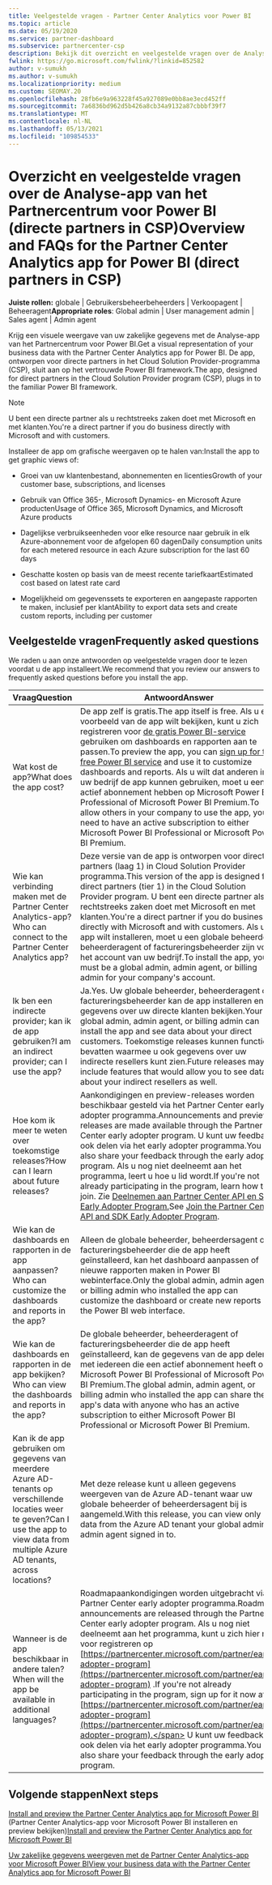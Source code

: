 ```yaml
---
title: Veelgestelde vragen - Partner Center Analytics voor Power BI
ms.topic: article
ms.date: 05/19/2020
ms.service: partner-dashboard
ms.subservice: partnercenter-csp
description: Bekijk dit overzicht en veelgestelde vragen over de Analyse-app van het Partnercentrum voor Power BI.
fwlink: https://go.microsoft.com/fwlink/?linkid=852582
author: v-sumukh
ms.author: v-sumukh
ms.localizationpriority: medium
ms.custom: SEOMAY.20
ms.openlocfilehash: 28fb6e9a963228f45a927089e0bb8ae3ecd452ff
ms.sourcegitcommit: 7a6836bd962d5b426a8cb34a9132a87cbbbf39f7
ms.translationtype: MT
ms.contentlocale: nl-NL
ms.lasthandoff: 05/13/2021
ms.locfileid: "109854533"
---
```

# <a name="overview-and-faqs-for-the-partner-center-analytics-app-for-power-bi-direct-partners-in-csp"></a><span data-ttu-id="154c8-103">Overzicht en veelgestelde vragen over de Analyse-app van het Partnercentrum voor Power BI (directe partners in CSP)</span><span class="sxs-lookup"><span data-stu-id="154c8-103">Overview and FAQs for the Partner Center Analytics app for Power BI (direct partners in CSP)</span></span>



<span data-ttu-id="154c8-104">**Juiste rollen:** globale | Gebruikersbeheerbeheerders | Verkoopagent | Beheeragent</span><span class="sxs-lookup"><span data-stu-id="154c8-104">**Appropriate roles**: Global admin | User management admin | Sales agent | Admin agent</span></span>

<span data-ttu-id="154c8-105">Krijg een visuele weergave van uw zakelijke gegevens met de Analyse-app van het Partnercentrum voor Power BI.</span><span class="sxs-lookup"><span data-stu-id="154c8-105">Get a visual representation of your business data with the Partner Center Analytics app for Power BI.</span></span> <span data-ttu-id="154c8-106">De app, ontworpen voor directe partners in het Cloud Solution Provider-programma (CSP), sluit aan op het vertrouwde Power BI framework.</span><span class="sxs-lookup"><span data-stu-id="154c8-106">The app, designed for direct partners in the Cloud Solution Provider program (CSP), plugs in to the familiar Power BI framework.</span></span>

> [!NOTE]  
> <span data-ttu-id="154c8-107">U bent een directe partner als u rechtstreeks zaken doet met Microsoft en met klanten.</span><span class="sxs-lookup"><span data-stu-id="154c8-107">You're a direct partner if you do business directly with Microsoft and with customers.</span></span>

<span data-ttu-id="154c8-108">Installeer de app om grafische weergaven op te halen van:</span><span class="sxs-lookup"><span data-stu-id="154c8-108">Install the app to get graphic views of:</span></span>

- <span data-ttu-id="154c8-109">Groei van uw klantenbestand, abonnementen en licenties</span><span class="sxs-lookup"><span data-stu-id="154c8-109">Growth of your customer base, subscriptions, and licenses</span></span>

- <span data-ttu-id="154c8-110">Gebruik van Office 365-, Microsoft Dynamics- en Microsoft Azure producten</span><span class="sxs-lookup"><span data-stu-id="154c8-110">Usage of Office 365, Microsoft Dynamics, and Microsoft Azure products</span></span>

- <span data-ttu-id="154c8-111">Dagelijkse verbruikseenheden voor elke resource naar gebruik in elk Azure-abonnement voor de afgelopen 60 dagen</span><span class="sxs-lookup"><span data-stu-id="154c8-111">Daily consumption units for each metered resource in each Azure subscription for the last 60 days</span></span>

- <span data-ttu-id="154c8-112">Geschatte kosten op basis van de meest recente tariefkaart</span><span class="sxs-lookup"><span data-stu-id="154c8-112">Estimated cost based on latest rate card</span></span>

- <span data-ttu-id="154c8-113">Mogelijkheid om gegevenssets te exporteren en aangepaste rapporten te maken, inclusief per klant</span><span class="sxs-lookup"><span data-stu-id="154c8-113">Ability to export data sets and create custom reports, including per customer</span></span>

## <a name="frequently-asked-questions"></a><span data-ttu-id="154c8-114">Veelgestelde vragen</span><span class="sxs-lookup"><span data-stu-id="154c8-114">Frequently asked questions</span></span>

<span data-ttu-id="154c8-115">We raden u aan onze antwoorden op veelgestelde vragen door te lezen voordat u de app installeert.</span><span class="sxs-lookup"><span data-stu-id="154c8-115">We recommend that you review our answers to frequently asked questions before you install the app.</span></span>

| <span data-ttu-id="154c8-116">**Vraag**</span><span class="sxs-lookup"><span data-stu-id="154c8-116">**Question**</span></span> | <span data-ttu-id="154c8-117">**Antwoord**</span><span class="sxs-lookup"><span data-stu-id="154c8-117">**Answer**</span></span> |
| --- | ---------- |
| <span data-ttu-id="154c8-118">Wat kost de app?</span><span class="sxs-lookup"><span data-stu-id="154c8-118">What does the app cost?</span></span> | <span data-ttu-id="154c8-119">De app zelf is gratis.</span><span class="sxs-lookup"><span data-stu-id="154c8-119">The app itself is free.</span></span> <span data-ttu-id="154c8-120">Als u een voorbeeld van de app wilt bekijken, kunt u zich registreren voor [de gratis Power BI-service](https://go.microsoft.com/fwlink/p/?linkid=845347) gebruiken om dashboards en rapporten aan te passen.</span><span class="sxs-lookup"><span data-stu-id="154c8-120">To preview the app, you can [sign up for the free Power BI service](https://go.microsoft.com/fwlink/p/?linkid=845347) and use it to customize dashboards and reports.</span></span> <span data-ttu-id="154c8-121">Als u wilt dat anderen in uw bedrijf de app kunnen gebruiken, moet u een actief abonnement hebben op Microsoft Power BI Professional of Microsoft Power BI Premium.</span><span class="sxs-lookup"><span data-stu-id="154c8-121">To allow others in your company to use the app, you need to have an active subscription to either Microsoft Power BI Professional or Microsoft Power BI Premium.</span></span> |
| <span data-ttu-id="154c8-122">Wie kan verbinding maken met de Partner Center Analytics-app?</span><span class="sxs-lookup"><span data-stu-id="154c8-122">Who can connect to the Partner Center Analytics app?</span></span> | <span data-ttu-id="154c8-123">Deze versie van de app is ontworpen voor directe partners (laag 1) in Cloud Solution Provider programma.</span><span class="sxs-lookup"><span data-stu-id="154c8-123">This version of the app is designed for direct partners (tier 1) in the Cloud Solution Provider program.</span></span> <span data-ttu-id="154c8-124">U bent een directe partner als u rechtstreeks zaken doet met Microsoft en met klanten.</span><span class="sxs-lookup"><span data-stu-id="154c8-124">You're a direct partner if you do business directly with Microsoft and with customers.</span></span> <span data-ttu-id="154c8-125">Als u de app wilt installeren, moet u een globale beheerder, beheerderagent of factureringsbeheerder zijn voor het account van uw bedrijf.</span><span class="sxs-lookup"><span data-stu-id="154c8-125">To install the app, you must be a global admin, admin agent, or billing admin for your company's account.</span></span> |
| <span data-ttu-id="154c8-126">Ik ben een indirecte provider; kan ik de app gebruiken?</span><span class="sxs-lookup"><span data-stu-id="154c8-126">I am an indirect provider; can I use the app?</span></span> | <span data-ttu-id="154c8-127">Ja.</span><span class="sxs-lookup"><span data-stu-id="154c8-127">Yes.</span></span> <span data-ttu-id="154c8-128">Uw globale beheerder, beheerderagent of factureringsbeheerder kan de app installeren en gegevens over uw directe klanten bekijken.</span><span class="sxs-lookup"><span data-stu-id="154c8-128">Your global admin, admin agent, or billing admin can install the app and see data about your direct customers.</span></span> <span data-ttu-id="154c8-129">Toekomstige releases kunnen functies bevatten waarmee u ook gegevens over uw indirecte resellers kunt zien.</span><span class="sxs-lookup"><span data-stu-id="154c8-129">Future releases may include features that would allow you to see data about your indirect resellers as well.</span></span> |
| <span data-ttu-id="154c8-130">Hoe kom ik meer te weten over toekomstige releases?</span><span class="sxs-lookup"><span data-stu-id="154c8-130">How can I learn about future releases?</span></span> | <span data-ttu-id="154c8-131">Aankondigingen en preview-releases worden beschikbaar gesteld via het Partner Center early adopter programma.</span><span class="sxs-lookup"><span data-stu-id="154c8-131">Announcements and preview releases are made available through the Partner Center early adopter program.</span></span> <span data-ttu-id="154c8-132">U kunt uw feedback ook delen via het early adopter programma.</span><span class="sxs-lookup"><span data-stu-id="154c8-132">You can also share your feedback through the early adopter program.</span></span> <span data-ttu-id="154c8-133">Als u nog niet deelneemt aan het programma, leert u hoe u lid wordt.</span><span class="sxs-lookup"><span data-stu-id="154c8-133">If you're not already participating in the program, learn how to join.</span></span> <span data-ttu-id="154c8-134">Zie [Deelnemen aan Partner Center API en SDK Early Adopter Program.](/partner-center/develop/early-adopter-program)</span><span class="sxs-lookup"><span data-stu-id="154c8-134">See [Join the Partner Center API and SDK Early Adopter Program](/partner-center/develop/early-adopter-program).</span></span>  |
| <span data-ttu-id="154c8-135">Wie kan de dashboards en rapporten in de app aanpassen?</span><span class="sxs-lookup"><span data-stu-id="154c8-135">Who can customize the dashboards and reports in the app?</span></span> | <span data-ttu-id="154c8-136">Alleen de globale beheerder, beheerdersagent of factureringsbeheerder die de app heeft geïnstalleerd, kan het dashboard aanpassen of nieuwe rapporten maken in Power BI webinterface.</span><span class="sxs-lookup"><span data-stu-id="154c8-136">Only the global admin, admin agent, or billing admin who installed the app can customize the dashboard or create new reports in the Power BI web interface.</span></span> |
| <span data-ttu-id="154c8-137">Wie kan de dashboards en rapporten in de app bekijken?</span><span class="sxs-lookup"><span data-stu-id="154c8-137">Who can view the dashboards and reports in the app?</span></span> | <span data-ttu-id="154c8-138">De globale beheerder, beheerderagent of factureringsbeheerder die de app heeft geïnstalleerd, kan de gegevens van de app delen met iedereen die een actief abonnement heeft op Microsoft Power BI Professional of Microsoft Power BI Premium.</span><span class="sxs-lookup"><span data-stu-id="154c8-138">The global admin, admin agent, or billing admin who installed the app can share the app's data with anyone who has an active subscription to either Microsoft Power BI Professional or Microsoft Power BI Premium.</span></span> |
| <span data-ttu-id="154c8-139">Kan ik de app gebruiken om gegevens van meerdere Azure AD-tenants op verschillende locaties weer te geven?</span><span class="sxs-lookup"><span data-stu-id="154c8-139">Can I use the app to view data from multiple Azure AD tenants, across locations?</span></span> | <span data-ttu-id="154c8-140">Met deze release kunt u alleen gegevens weergeven van de Azure AD-tenant waar uw globale beheerder of beheerdersagent bij is aangemeld.</span><span class="sxs-lookup"><span data-stu-id="154c8-140">With this release, you can view only data from the Azure AD tenant your global admin or admin agent signed in to.</span></span> | 
| <span data-ttu-id="154c8-141">Wanneer is de app beschikbaar in andere talen?</span><span class="sxs-lookup"><span data-stu-id="154c8-141">When will the app be available in additional languages?</span></span> | <span data-ttu-id="154c8-142">Roadmapaankondigingen worden uitgebracht via Partner Center early adopter programma.</span><span class="sxs-lookup"><span data-stu-id="154c8-142">Roadmap announcements are released through the Partner Center early adopter program.</span></span> <span data-ttu-id="154c8-143">Als u nog niet deelneemt aan het programma, kunt u zich hier nu voor registreren op [https://partnercenter.microsoft.com/partner/early-adopter-program](https://partnercenter.microsoft.com/partner/early-adopter-program) .</span><span class="sxs-lookup"><span data-stu-id="154c8-143">If you're not already participating in the program, sign up for it now at [https://partnercenter.microsoft.com/partner/early-adopter-program](https://partnercenter.microsoft.com/partner/early-adopter-program).</span></span> <span data-ttu-id="154c8-144">U kunt uw feedback ook delen via het early adopter programma.</span><span class="sxs-lookup"><span data-stu-id="154c8-144">You can also share your feedback through the early adopter program.</span></span> | 



## <a name="next-steps"></a><span data-ttu-id="154c8-145">Volgende stappen</span><span class="sxs-lookup"><span data-stu-id="154c8-145">Next steps</span></span>

<span data-ttu-id="154c8-146">[Install and preview the Partner Center Analytics app for Microsoft Power BI](power-bi-app-for-direct-partners-install.md) (Partner Center Analytics-app voor Microsoft Power BI installeren en preview bekijken)</span><span class="sxs-lookup"><span data-stu-id="154c8-146">[Install and preview the Partner Center Analytics app for Microsoft Power BI](power-bi-app-for-direct-partners-install.md)</span></span>

[<span data-ttu-id="154c8-147">Uw zakelijke gegevens weergeven met de Partner Center Analytics-app voor Microsoft Power BI</span><span class="sxs-lookup"><span data-stu-id="154c8-147">View your business data with the Partner Center Analytics app for Microsoft Power BI</span></span>](power-bi-app-for-direct-partners-use.md)
